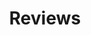 ---
title: "Reviews"
draft: false
# page title background image
bg_image: "images/backgrounds/reviews.jpg"
# meta description
description : "this is meta description"
---